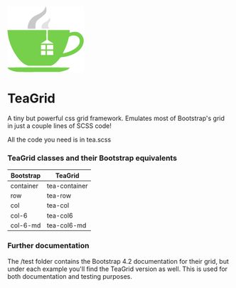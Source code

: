 ![css-to-scss logo](https://raw.githubusercontent.com/Firebrand/teagrid/master/logo2.png)

# TeaGrid
A tiny but powerful css grid framework. Emulates most of Bootstrap's grid in just a couple lines of SCSS code!

All the code you need is in tea.scss

### TeaGrid classes and their Bootstrap equivalents

| Bootstrap | TeaGrid |
| ------ | ------ |
| container | tea-container |
| row | tea-row |
| col | tea-col |
| col-6 | tea-col6 |
| col-6-md | tea-col6-md |

### Further documentation

The /test folder contains the Bootstrap 4.2 documentation for their grid, but under each example you'll find the TeaGrid version as well.
This is used for both documentation and testing purposes.
